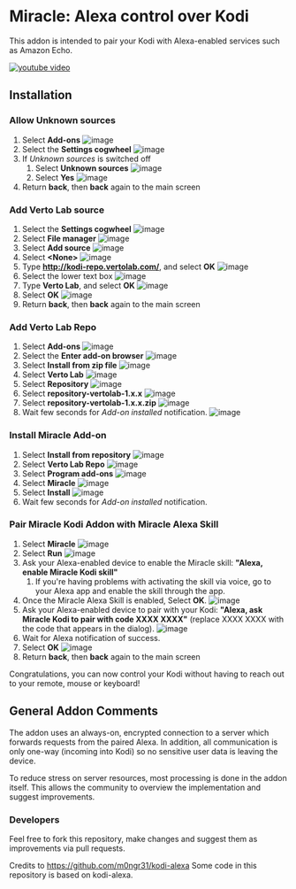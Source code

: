 # Miracle: Alexa control over Kodi

This addon is intended to pair your Kodi with Alexa-enabled services such as Amazon Echo.

[![youtube video](https://raw.githubusercontent.com/vertolab/miracle/master/resources/guide_screenshots/youtube.png)](https://www.youtube.com/watch?v=dkAZSHDixFk)

## Installation

### Allow Unknown sources

1. Select **Add-ons**
![image](https://raw.githubusercontent.com/vertolab/miracle/master/resources/guide_screenshots/1.png)
2. Select the **Settings cogwheel**
![image](https://raw.githubusercontent.com/vertolab/miracle/master/resources/guide_screenshots/2.png)
3. If *Unknown sources* is switched off
    1. Select **Unknown sources**
![image](https://raw.githubusercontent.com/vertolab/miracle/master/resources/guide_screenshots/3.png)
    2. Select **Yes**
![image](https://raw.githubusercontent.com/vertolab/miracle/master/resources/guide_screenshots/4.png)
4. Return **back**, then **back** again to the main screen

### Add Verto Lab source

1. Select the **Settings cogwheel**
![image](https://raw.githubusercontent.com/vertolab/miracle/master/resources/guide_screenshots/5.png)
2. Select **File manager**
![image](https://raw.githubusercontent.com/vertolab/miracle/master/resources/guide_screenshots/6.png)
3. Select **Add source**
![image](https://raw.githubusercontent.com/vertolab/miracle/master/resources/guide_screenshots/7.png)
4. Select **&lt;None>**
![image](https://raw.githubusercontent.com/vertolab/miracle/master/resources/guide_screenshots/8.png)
5. Type **http://kodi-repo.vertolab.com/**, and select **OK**
![image](https://raw.githubusercontent.com/vertolab/miracle/master/resources/guide_screenshots/9.png)
6. Select the lower text box
![image](https://raw.githubusercontent.com/vertolab/miracle/master/resources/guide_screenshots/10.png)
7. Type **Verto Lab**, and select **OK**
![image](https://raw.githubusercontent.com/vertolab/miracle/master/resources/guide_screenshots/12.png)
8. Select **OK**
![image](https://raw.githubusercontent.com/vertolab/miracle/master/resources/guide_screenshots/13.png)
9. Return **back**, then **back** again to the main screen

### Add Verto Lab Repo

1. Select **Add-ons**
![image](https://raw.githubusercontent.com/vertolab/miracle/master/resources/guide_screenshots/14.png)
2. Select the **Enter add-on browser**
![image](https://raw.githubusercontent.com/vertolab/miracle/master/resources/guide_screenshots/15.png)
3. Select **Install from zip file**
![image](https://raw.githubusercontent.com/vertolab/miracle/master/resources/guide_screenshots/16.png)
4. Select **Verto Lab**
![image](https://raw.githubusercontent.com/vertolab/miracle/master/resources/guide_screenshots/17.png)
5. Select **Repository**
![image](https://raw.githubusercontent.com/vertolab/miracle/master/resources/guide_screenshots/18.png)
6. Select **repository-vertolab-1.x.x**
![image](https://raw.githubusercontent.com/vertolab/miracle/master/resources/guide_screenshots/19.png)
7. Select **repository-vertolab-1.x.x.zip**
![image](https://raw.githubusercontent.com/vertolab/miracle/master/resources/guide_screenshots/20.png)
8. Wait few seconds for *Add-on installed* notification.
![image](https://raw.githubusercontent.com/vertolab/miracle/master/resources/guide_screenshots/21.png)

### Install Miracle Add-on

1. Select **Install from repository**
![image](https://raw.githubusercontent.com/vertolab/miracle/master/resources/guide_screenshots/22.png)
2. Select **Verto Lab Repo**
![image](https://raw.githubusercontent.com/vertolab/miracle/master/resources/guide_screenshots/23.png)
3. Select **Program add-ons**
![image](https://raw.githubusercontent.com/vertolab/miracle/master/resources/guide_screenshots/24.png)
4. Select **Miracle**
![image](https://raw.githubusercontent.com/vertolab/miracle/master/resources/guide_screenshots/25.png)
5. Select **Install**
![image](https://raw.githubusercontent.com/vertolab/miracle/master/resources/guide_screenshots/26.png)
6. Wait few seconds for *Add-on installed* notification.

### Pair Miracle Kodi Addon with Miracle Alexa Skill

1. Select **Miracle**
![image](https://raw.githubusercontent.com/vertolab/miracle/master/resources/guide_screenshots/28.png)
2. Select **Run**
![image](https://raw.githubusercontent.com/vertolab/miracle/master/resources/guide_screenshots/29.png)
3. Ask your Alexa-enabled device to enable the Miracle skill: **"Alexa, enable Miracle Kodi skill"**
    1. If you're having problems with activating the skill via voice, go to your Alexa app and enable the skill through the app.
4. Once the Miracle Alexa Skill is enabled, Select **OK**.
![image](https://raw.githubusercontent.com/vertolab/miracle/master/resources/guide_screenshots/30.png)
5. Ask your Alexa-enabled device to pair with your Kodi: **"Alexa, ask Miracle Kodi to pair with code XXXX XXXX"** (replace XXXX XXXX with the code that appears in the dialog).
![image](https://raw.githubusercontent.com/vertolab/miracle/master/resources/guide_screenshots/31.png)
6. Wait for Alexa notification of success.
7. Select **OK**
![image](https://raw.githubusercontent.com/vertolab/miracle/master/resources/guide_screenshots/32.png)
8. Return **back**, then **back** again to the main screen

Congratulations, you can now control your Kodi without having to reach out to your remote, mouse or keyboard!

## General Addon Comments

The addon uses an always-on, encrypted connection to a server which forwards requests from the paired Alexa. In addition, all communication is only one-way (incoming into Kodi) so no sensitive user data is leaving the device. 

To reduce stress on server resources, most processing is done in the addon itself. This allows the community to overview the implementation and suggest improvements.

### Developers
Feel free to fork this repository, make changes and suggest them as improvements via pull requests.

Credits to https://github.com/m0ngr31/kodi-alexa
Some code in this repository is based on kodi-alexa.

